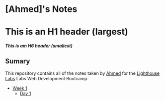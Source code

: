 # [Ahmed]'s Notes
# This is an H1 header (largest)
##### This is am H6 header (smallest)

## Sumary

This repository contains all of the notes taken by [Ahmed](https://github.com/ahmedMoussa2020) for the [Lighthouse Labs](https://www.lighthouselabs.ca/) Labs Web Development Bootcamp.



* [Week 1](/Week_1)
  * [Day 1](/Week_1/Day_1)


